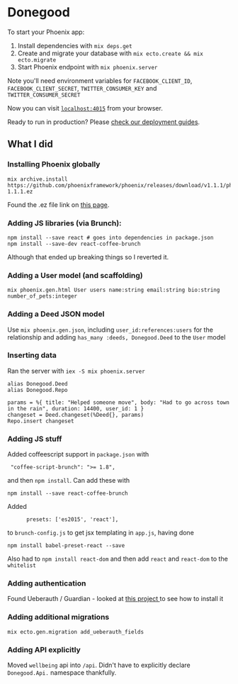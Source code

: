 # Donegood

To start your Phoenix app:

  1. Install dependencies with `mix deps.get`
  2. Create and migrate your database with `mix ecto.create && mix ecto.migrate`
  3. Start Phoenix endpoint with `mix phoenix.server`

Note you'll need environment variables for `FACEBOOK_CLIENT_ID`, `FACEBOOK_CLIENT_SECRET`, `TWITTER_CONSUMER_KEY` and `TWITTER_CONSUMER_SECRET`

Now you can visit [`localhost:4015`](http://localhost:4000) from your browser.

Ready to run in production? Please [check our deployment guides](http://www.phoenixframework.org/docs/deployment).

## What I did
### Installing Phoenix globally
```
mix archive.install https://github.com/phoenixframework/phoenix/releases/download/v1.1.1/phoenix_new-1.1.1.ez
```
Found the .ez file link on [this page](https://github.com/phoenixframework/phoenix/releases).

### Adding JS libraries (via Brunch):
```
npm install --save react # goes into dependencies in package.json
npm install --save-dev react-coffee-brunch
```
Although that ended up breaking things so I reverted it.

### Adding a User model (and scaffolding)
```
mix phoenix.gen.html User users name:string email:string bio:string number_of_pets:integer
```

### Adding a Deed JSON model
Use `mix phoenix.gen.json`, including `user_id:references:users` for the relationship and adding `has_many :deeds, Donegood.Deed` to the `User` model

### Inserting data
Ran the server with `iex -S mix phoenix.server`
```
alias Donegood.Deed
alias Donegood.Repo

params = %{ title: "Helped someone move", body: "Had to go across town in the rain", duration: 14400, user_id: 1 }
changeset = Deed.changeset(%Deed{}, params)
Repo.insert changeset
```

### Adding JS stuff
Added coffeescript support in `package.json` with
```
 "coffee-script-brunch": ">= 1.8",
 ```
and then `npm install`. Can add these with
```
npm install --save react-coffee-brunch
```
Added
```
      presets: ['es2015', 'react'],
```
to `brunch-config.js` to get jsx templating in `app.js`, having done
```
npm install babel-preset-react --save
```

Also had to `npm install react-dom` and then add `react` and `react-dom` to the `whitelist`

### Adding authentication
Found Ueberauth / Guardian - looked at [this project ](https://github.com/wafcio/screencast_aggregator) to see how to install it

### Adding additional migrations
```
mix ecto.gen.migration add_ueberauth_fields
```

### Adding API explicitly
Moved `wellbeing` api into `/api`. Didn't have to explicitly declare `Donegood.Api.` namespace thankfully.
